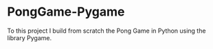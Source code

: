 # PongGame-Pygame

To this project I build from scratch the Pong Game in Python using the library Pygame.
